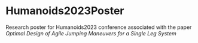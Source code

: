 # Humanoids2023Poster

Research poster for Humanoids2023 conference associated with the paper *Optimal Design of Agile Jumping Maneuvers for a Single Leg System*